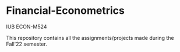 # Financial-Econometrics
IUB ECON-M524

This repository contains all the assignments/projects made during the Fall'22 semester.
